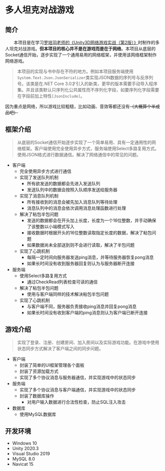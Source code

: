 # 多人坦克对战游戏
## 简介
&emsp;&emsp;本项目是在学习[罗培羽老师的《Unity3D网络游戏实战（第2版）》](https://github.com/luopeiyu/unity_net_book)时制作的多人坦克对战游戏。**但本项目的核心并不是在游戏而是在于网络**。本项目从底层的Socket通信开始，逐步实现了一个通用易用的网络框架，并使用该网络框架制作网络游戏。
> 本项目的实现与书中存在不符的地方。例如本项目服务端使用`System.Text.Json.JsonSerializer`类实现JSON数据的序列号与反序列号。该类是在.NET Core 3.0才引入的新类，更早的版本需要手动导入程序集。并且该类默认只序列化公共属性而不序列化字段，如要序列化字段需要在字段前加上特性`[JsonInclude]`。

因为重点是网络，所以游戏比较粗糙，比如动画、音效等都还没有~~（大概算个半成品吧）~~
## 框架介绍
> 从底层的Socket通信开始逐步实现了一个简单易用、具有一定通用性的网络框架。客户端使用完全使用异步方式，服务端使用Select多路复用方式。使用JSON格式进行数据通信。解决了网络通信中的常见的问题。
- 客户端
  - 完全使用异步方式进行通信
  - 实现了发送队列机制
    - 所有欲发送的数据都会先进入发送队列
    - 发送队列中的数据会按照入队顺序发送给服务器
  - 实现了消息队列机制
    - 所有接收到的消息会被先加入消息队列等待处理
    - 消息队列中的消息会依次调用消息处理函数进行处理
  - 解决了粘包半包问题
    - 发送的数据都会在开头加上长度，长度为一个16位整数，并手动确保了该整数以小端模式写入
    - 接收数据时根据开头的16位整数读取指定长度的数据，解决了粘包问题
    - 如果数据尚未全部送到则不会进行读取，解决了半包问题
  - 实现了心跳机制
    - 每隔一定时间向服务器发送ping消息，并等待服务器恢复pong消息
    - 如果长时间没有收到服务器回复则认为与服务器断开连接
- 服务端
  - 使用Select多路复用方式
    - 通过CheckRead列表检查可读的通信
  - 解决了粘包半包问题
    - 使用与客户端同样的技术解决粘包半包问题
  - 实现了心跳机制
    - 与客户端不同，服务器负责接收ping消息并回复pong消息
    - 如果长时间没有收到客户端的ping消息则认为客户端已断开连接
## 游戏介绍
> 实现了登录、注册、创建房间、加入房间以及实际游戏功能。在游戏中使用状态同步方式解决了客户端之间的同步问题。
- 客户端
  - 封装了简单的UI框架管理各个面板
  - 封装了资源加载方式
  - 实现了多个协议消息与服务器通信，并实现游戏中的状态同步
- 服务端
  - 实现了多个协议消息与客户端通信，并实现游戏中的状态同步
  - 封装了数据库操作
    - 对用户输入数据进行合法性检查，防止SQL注入攻击
- 数据库
  - 使用MySQL数据库
## 开发环境
- Windows 10
- Unity 2020.3
- Visual Studio 2019
- MySQL 8.0
- Navicat 15